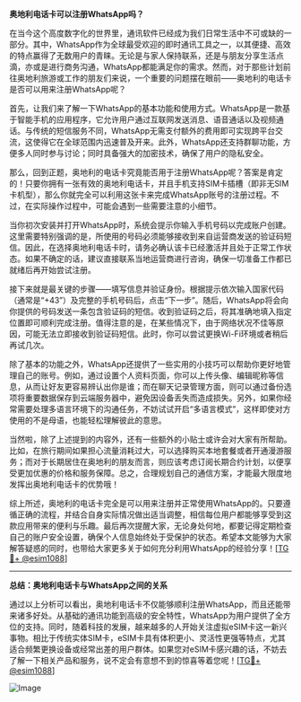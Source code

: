 **奥地利电话卡可以注册WhatsApp吗？**

在当今这个高度数字化的世界里，通讯软件已经成为我们日常生活中不可或缺的一部分。其中，WhatsApp作为全球最受欢迎的即时通讯工具之一，以其便捷、高效的特点赢得了无数用户的青睐。无论是与家人保持联系，还是与朋友分享生活点滴，亦或是进行商务沟通，WhatsApp都能满足你的需求。然而，对于那些计划前往奥地利旅游或工作的朋友们来说，一个重要的问题摆在眼前——奥地利的电话卡是否可以用来注册WhatsApp呢？

首先，让我们来了解一下WhatsApp的基本功能和使用方式。WhatsApp是一款基于智能手机的应用程序，它允许用户通过互联网发送消息、语音通话以及视频通话。与传统的短信服务不同，WhatsApp无需支付额外的费用即可实现跨平台交流，这使得它在全球范围内迅速普及开来。此外，WhatsApp还支持群聊功能，方便多人同时参与讨论；同时具备强大的加密技术，确保了用户的隐私安全。

那么，回到正题，奥地利的电话卡究竟能否用于注册WhatsApp呢？答案是肯定的！只要你拥有一张有效的奥地利电话卡，并且手机支持SIM卡插槽（即非无SIM卡机型），那么你就完全可以利用这张卡来完成WhatsApp账号的注册过程。不过，在实际操作过程中，可能会遇到一些需要注意的小细节。

当你初次安装并打开WhatsApp时，系统会提示你输入手机号码以完成账户创建。这里需要特别强调的是，所使用的号码必须能够接收到来自运营商发送的验证码短信。因此，在选择奥地利电话卡时，请务必确认该卡已经激活并且处于正常工作状态。如果不确定的话，建议直接联系当地运营商进行咨询，确保一切准备工作都已就绪后再开始尝试注册。

接下来就是最关键的步骤——填写信息并验证身份。根据提示依次输入国家代码（通常是“+43”）及完整的手机号码后，点击“下一步”。随后，WhatsApp将会向你提供的号码发送一条包含验证码的短信。收到验证码之后，将其准确地填入指定位置即可顺利完成注册。值得注意的是，在某些情况下，由于网络状况不佳等原因，可能无法立即接收到验证码短信。此时，你可以尝试更换Wi-Fi环境或者稍后再试几次。

除了基本的功能之外，WhatsApp还提供了一些实用的小技巧可以帮助你更好地管理自己的账号。例如，通过设置个人资料页面，你可以上传头像、编辑昵称等信息，从而让好友更容易辨认出你是谁；而在聊天记录管理方面，则可以通过备份选项将重要数据保存到云端服务器中，避免因设备丢失而造成损失。另外，如果你经常需要处理多语言环境下的沟通任务，不妨试试开启“多语言模式”，这样即使对方使用的不是母语，也能轻松理解彼此的意思。

当然啦，除了上述提到的内容外，还有一些额外的小贴士或许会对大家有所帮助。比如，在旅行期间如果担心流量消耗过大，可以选择购买本地套餐或者开通漫游服务；而对于长期居住在奥地利的朋友而言，则应该考虑订阅长期合约计划，以便享受更加优惠的价格和服务保障。总之，合理规划自己的通信方案，才能最大限度地发挥出奥地利电话卡的优势哦！

综上所述，奥地利的电话卡完全是可以用来注册并正常使用WhatsApp的。只要遵循正确的流程，并结合自身实际情况做出适当调整，相信每位用户都能够享受到这款应用带来的便利与乐趣。最后再次提醒大家，无论身处何地，都要记得定期检查自己的账户安全设置，确保个人信息始终处于受保护的状态。希望本文能够为大家解答疑惑的同时，也带给大家更多关于如何充分利用WhatsApp的经验分享！[[TG💪+ @esim1088](https://t.me/s/esim1088)]

---

**总结：奥地利电话卡与WhatsApp之间的关系**

通过以上分析可以看出，奥地利电话卡不仅能够顺利注册WhatsApp，而且还能带来诸多好处。从基础的通讯功能到高级的安全特性，WhatsApp为用户提供了全方位的支持。同时，随着科技的发展，越来越多的人开始关注虚拟eSIM卡这一新兴事物。相比于传统实体SIM卡，eSIM卡具有体积更小、灵活性更强等特点，尤其适合频繁更换设备或经常出差的用户群体。如果您对eSIM卡感兴趣的话，不妨去了解一下相关产品和服务，说不定会有意想不到的惊喜等着您呢！[[TG💪+ @esim1088](https://t.me/s/esim1088)] 

![Image](https://i.postimg.cc/4NQfJmqS/Snipaste-2025-05-13-00-14-12.png)